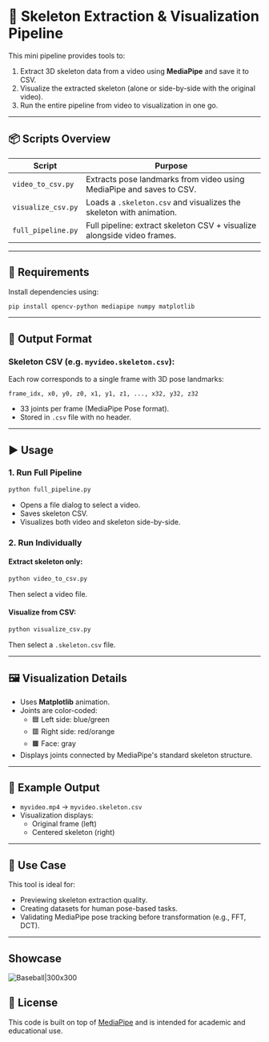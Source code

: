 # 🎥 Skeleton Extraction & Visualization Pipeline

This mini pipeline provides tools to:

1. Extract 3D skeleton data from a video using **MediaPipe** and save it to CSV.
2. Visualize the extracted skeleton (alone or side-by-side with the original video).
3. Run the entire pipeline from video to visualization in one go.

---

## 📦 Scripts Overview

| Script             | Purpose                                                                 |
| ------------------ | ----------------------------------------------------------------------- |
| `video_to_csv.py`  | Extracts pose landmarks from video using MediaPipe and saves to CSV.    |
| `visualize_csv.py` | Loads a `.skeleton.csv` and visualizes the skeleton with animation.     |
| `full_pipeline.py` | Full pipeline: extract skeleton CSV + visualize alongside video frames. |

---

## 🔧 Requirements

Install dependencies using:

```bash
pip install opencv-python mediapipe numpy matplotlib
```

---

## 📂 Output Format

### Skeleton CSV (e.g. `myvideo.skeleton.csv`):

Each row corresponds to a single frame with 3D pose landmarks:

```
frame_idx, x0, y0, z0, x1, y1, z1, ..., x32, y32, z32
```

- 33 joints per frame (MediaPipe Pose format).
- Stored in `.csv` file with no header.

---

## ▶️ Usage

### 1. Run Full Pipeline

```bash
python full_pipeline.py
```

- Opens a file dialog to select a video.
- Saves skeleton CSV.
- Visualizes both video and skeleton side-by-side.

### 2. Run Individually

#### Extract skeleton only:

```bash
python video_to_csv.py
```

Then select a video file.

#### Visualize from CSV:

```bash
python visualize_csv.py
```

Then select a `.skeleton.csv` file.

---

## 🖼️ Visualization Details

- Uses **Matplotlib** animation.
- Joints are color-coded:
  - 🟦 Left side: blue/green
  - 🟥 Right side: red/orange
  - 🟫 Face: gray
- Displays joints connected by MediaPipe's standard skeleton structure.

---

## 📁 Example Output

- `myvideo.mp4` → `myvideo.skeleton.csv`
- Visualization displays:
  - Original frame (left)
  - Centered skeleton (right)

---

## 🧠 Use Case

This tool is ideal for:

- Previewing skeleton extraction quality.
- Creating datasets for human pose-based tasks.
- Validating MediaPipe pose tracking before transformation (e.g., FFT, DCT).

---

## Showcase

![Baseball|300x300](https://github.com/RafailAndreou/Thesis/blob/main/mp4/assets/videoplayback1.side_by_side.gif)

## 📝 License

This code is built on top of [MediaPipe](https://github.com/google/mediapipe) and is intended for academic and educational use.

